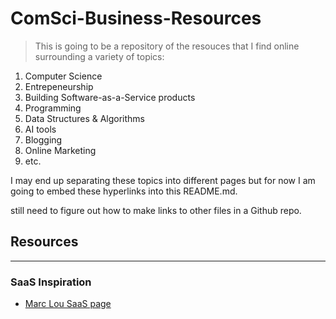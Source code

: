 # ComSci-Business-Resources

> This is going to be a repository of the resouces that I find online surrounding a variety of topics:

1. Computer Science
2. Entrepeneurship
3. Building Software-as-a-Service products
4. Programming
5. Data Structures & Algorithms 
6. AI tools 
7. Blogging 
8. Online Marketing 
9. etc.

I may end up separating these topics into different pages but for now I am going to embed these hyperlinks into this README.md.

still need to figure out how to make links to other files in a Github repo.

## Resources
---

### SaaS Inspiration

- [Marc Lou SaaS page](https://marclou.com/)


